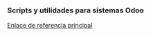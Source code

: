 ### Scripts y utilidades para sistemas Odoo

<a href="https://wiki.nuxpy.com/index.php/Categor%C3%ADa:Odoo">Enlace de referencia principal</a>
